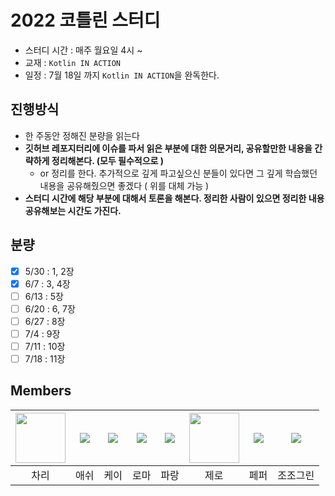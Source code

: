 # 2022 코틀린 스터디

- 스터디 시간 : 매주 월요일 4시 ~
- 교재 : `Kotlin IN ACTION`
- 일정 : 7월 18일 까지 `Kotlin IN ACTION`을 완독한다.

## 진행방식

- 한 주동안 정해진 분량을 읽는다
- **깃허브 레포지터리에 이슈를 파서 읽은 부분에 대한 의문거리, 공유할만한 내용을 간략하게 정리해본다. (모두 필수적으로 )**
    - or 정리를 한다. 추가적으로 깊게 파고싶으신 분들이 있다면 그 깊게 학습했던 내용을 공유해줬으면 좋겠다 ( 위를 대체 가능 )
- **스터디 시간에 해당 부분에 대해서 토론을 해본다. 정리한 사람이 있으면 정리한 내용 공유해보는 시간도 가진다.**

## 분량

- [x] 5/30 : 1, 2장
- [x] 6/7 : 3, 4장
- [ ] 6/13 : 5장
- [ ] 6/20 : 6, 7장
- [ ] 6/27 : 8장
- [ ] 7/4 : 9장
- [ ] 7/11 : 10장
- [ ] 7/18 : 11장

## Members

| [<img height="80" src="https://github.com/cjlee38.png?size=80" width="80"/>](https://github.com/cjlee38) | [![](https://github.com/dongho108.png?size=80)](https://github.com/dongho108) | [![](https://github.com/kth990303.png?size=80)](https://github.com/kth990303) |[![](https://github.com/kbsat.png?size=80)](https://github.com/kbsat)  | [![](https://github.com/summerlunaa.png?size=80)](https://github.com/summerlunaa) | [<img src="https://github.com/asebn1.png" width="80">](https://github.com/asebn1) |[![](https://github.com/SuyeonChoi.png?size=80)](https://github.com/SuyeonChoi) | [![](https://github.com/jojogreen91.png?size=80)](https://github.com/jojogreen91) |  
|:-------------------------------------------------------------------------:|:-------------------------------------------------------------------------------:|:-------------------------------------------------------------------------------------:|:---------------------------------------------------------------------:|:---------------------------------------------------------------------------:|:---------------------------------------------------------------------------------:|:---:|:---:|
|                                    차리                                     |                                       애쉬                                        |                                          케이                                           |                                  로마                                   |                                     파랑                                      |                                        제로                                         | 페퍼 | 조조그린 |


